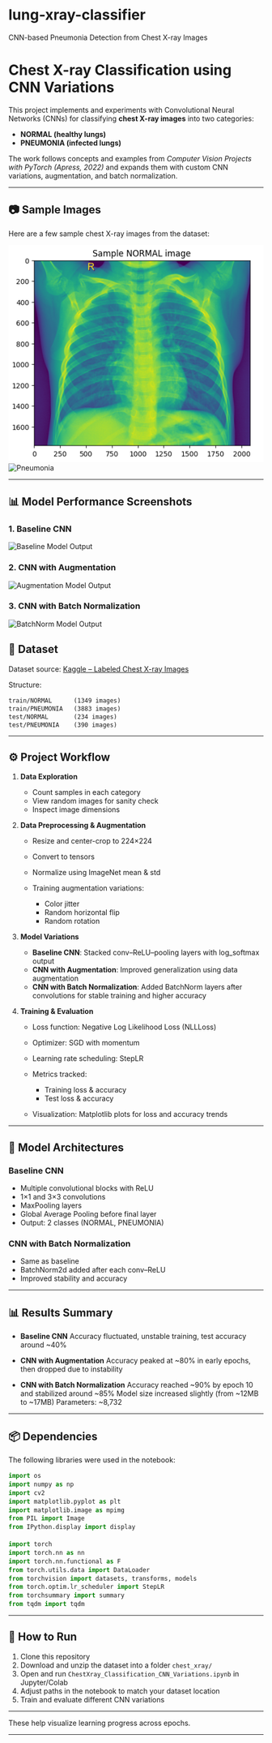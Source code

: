 # lung-xray-classifier
CNN-based Pneumonia Detection from Chest X-ray Images

# Chest X-ray Classification using CNN Variations

This project implements and experiments with Convolutional Neural Networks (CNNs) for classifying **chest X-ray images** into two categories:

* **NORMAL (healthy lungs)**
* **PNEUMONIA (infected lungs)**

The work follows concepts and examples from *Computer Vision Projects with PyTorch (Apress, 2022)* and expands them with custom CNN variations, augmentation, and batch normalization.

---
## 📷 Sample Images

Here are a few sample chest X-ray images from the dataset:

![Normal](Normal.png)
![Pneumonia](images/Pneumonia.png)

---

## 📊 Model Performance Screenshots

### 1. Baseline CNN
![Baseline Model Output](images/baseline_output.png)

### 2. CNN with Augmentation
![Augmentation Model Output](images/augmentation_output.png)

### 3. CNN with Batch Normalization
![BatchNorm Model Output](images/batchnorm_output.png)

## 📂 Dataset

Dataset source: [Kaggle – Labeled Chest X-ray Images](https://www.kaggle.com/tolgadincer/labeled-chest-xray-images)

Structure:

```
train/NORMAL      (1349 images)
train/PNEUMONIA   (3883 images)
test/NORMAL       (234 images)
test/PNEUMONIA    (390 images)
```

---

## ⚙️ Project Workflow

1. **Data Exploration**

   * Count samples in each category
   * View random images for sanity check
   * Inspect image dimensions

2. **Data Preprocessing & Augmentation**

   * Resize and center-crop to 224×224
   * Convert to tensors
   * Normalize using ImageNet mean & std
   * Training augmentation variations:

     * Color jitter
     * Random horizontal flip
     * Random rotation

3. **Model Variations**

   * **Baseline CNN**: Stacked conv–ReLU–pooling layers with log\_softmax output
   * **CNN with Augmentation**: Improved generalization using data augmentation
   * **CNN with Batch Normalization**: Added BatchNorm layers after convolutions for stable training and higher accuracy

4. **Training & Evaluation**

   * Loss function: Negative Log Likelihood Loss (NLLLoss)
   * Optimizer: SGD with momentum
   * Learning rate scheduling: StepLR
   * Metrics tracked:

     * Training loss & accuracy
     * Test loss & accuracy
   * Visualization: Matplotlib plots for loss and accuracy trends

---

## 🧠 Model Architectures

### Baseline CNN

* Multiple convolutional blocks with ReLU
* 1×1 and 3×3 convolutions
* MaxPooling layers
* Global Average Pooling before final layer
* Output: 2 classes (NORMAL, PNEUMONIA)

### CNN with Batch Normalization

* Same as baseline
* BatchNorm2d added after each conv–ReLU
* Improved stability and accuracy

---

## 📊 Results Summary

* **Baseline CNN**
  Accuracy fluctuated, unstable training, test accuracy around \~40%

* **CNN with Augmentation**
  Accuracy peaked at \~80% in early epochs, then dropped due to instability

* **CNN with Batch Normalization**
  Accuracy reached \~90% by epoch 10 and stabilized around \~85%
  Model size increased slightly (from \~12MB to \~17MB)
  Parameters: \~8,732

---

## 📦 Dependencies

The following libraries were used in the notebook:

```python
import os
import numpy as np
import cv2
import matplotlib.pyplot as plt
import matplotlib.image as mpimg
from PIL import Image
from IPython.display import display

import torch
import torch.nn as nn
import torch.nn.functional as F
from torch.utils.data import DataLoader
from torchvision import datasets, transforms, models
from torch.optim.lr_scheduler import StepLR
from torchsummary import summary
from tqdm import tqdm
```

---

## 🚀 How to Run

1. Clone this repository
2. Download and unzip the dataset into a folder `chest_xray/`
3. Open and run `ChestXray_Classification_CNN_Variations.ipynb` in Jupyter/Colab
4. Adjust paths in the notebook to match your dataset location
5. Train and evaluate different CNN variations

---



These help visualize learning progress across epochs.

---


